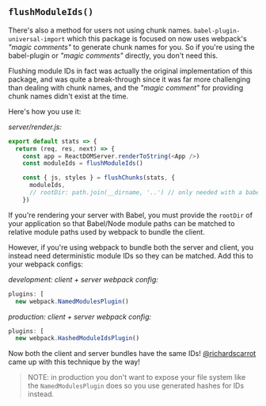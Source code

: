 ## `flushModuleIds()`

There's also a method for users not using chunk names. `babel-plugin-universal-import` which this package is focused on now uses webpack's *"magic comments"* to generate chunk names for you. So if you're using the babel-plugin or *"magic comments"* directly, you don't need this. 

Flushing module IDs in fact was actually the original implementation of this package, and was quite a break-through since it was far more challenging than dealing with chunk names, and the *"magic comment"* for providing chunk names didn't exist at the time.

Here's how you use it:


*server/render.js:*
```js
export default stats => {
  return (req, res, next) => {
    const app = ReactDOMServer.renderToString(<App />)
    const moduleIds = flushModuleIds()

    const { js, styles } = flushChunks(stats, {
      moduleIds,
      // rootDir: path.join(__dirname, '..') // only needed with a babel server
    })
```



If you're rendering your server with Babel, you must provide the `rootDir` of your application so that Babel/Node module paths can be matched to relative module paths used by webpack to bundle the client.

However, if you're using webpack to bundle both the server and client, you instead need deterministic module IDs so they can be matched. Add this to your webpack configs:

*development: client + server webpack config:*
```js
plugins: [
  new webpack.NamedModulesPlugin()
```

*production: client + server webpack config:*
```js
plugins: [
  new webpack.HashedModuleIdsPlugin()
```

Now both the client and server bundles have the same IDs! [@richardscarrot](https://github.com/richardscarrott) came up with this technique by the way!

> NOTE: in production you don't want to expose your file system like the `NamedModulesPlugin` does so you use generated hashes for IDs instead.